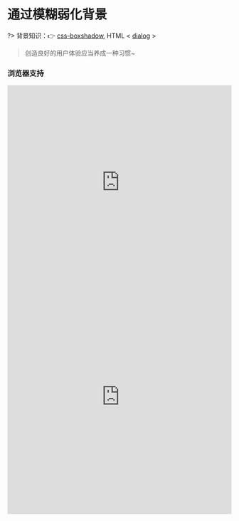 # 通过模糊弱化背景

?> 背景知识：:point_right: [css-boxshadow](https://developer.mozilla.org/zh-CN/docs/Web/CSS/css-boxshadow), HTML < [dialog](https://developer.mozilla.org/zh-CN/docs/Web/HTML/Element/dialog) >

<vuep template="#blurry-weaken-background"></vuep>

<script v-pre type="text/x-template" id="blurry-weaken-background">
<style>
  main {
    width: 100%;
    user-select: none;
    font: 14px / 1 Helvetica, sans-serif;
  }
  main {
    position: relative;
    padding: 30px 50px;
    hyphens: auto;   
    text-align: justify; 
    transition: .6s filter;
  }
  article.de-emphasized{
    filter: blur(5px);
  }
  article .btn{
    padding: 6px 1em;
    border-radius: 3px;
    outline: none;
  }
  dialog{
    width: 400px; height: 120px;
    text-align: center;
    line-height: 84px;
    position: absolute;
    top: 50%; left: 50%;
    transform: translate(-50%, -50%);
    box-shadow: 0 .1em .2em rgba(0,0,0,.5), 0 0 0 50vmax rgba(0,0,0,.3);
    z-index: 99;
  }
  dialog:not([open]){
    display: none;
  }
</style>
<template>
  <main>
    <article ref="article">
      <button class="btn" @click="handleBtnClick($event)">Show dialog</button>
      <p>Bacon ipsum dolor amet consectetur short loin ut tri-tip alcatra ground round jowl beef meatloaf in pork. Elit chicken
          ea spare ribs. Shank andouille ex boudin picanha turkey esse. Do doner fugiat tongue.
      </p>
      <p>Chuck filet mignon flank pork chop mollit enim veniam sed pork loin aliquip sausage prosciutto in deserunt. Nostrud
          porchetta non nulla sunt. Cupim et velit picanha laborum salami capicola exercitation alcatra sausage cillum
          shoulder minim esse. Pig boudin aliquip aute, tail ut cow incididunt short loin aliqua.
      </p>
      <p>Doner alcatra pastrami pig, strip steak eu in frankfurter occaecat in filet mignon chuck short loin nulla meatloaf.
          Adipisicing aliqua kielbasa nulla proident. Ground round meatloaf kevin, shank adipisicing pork frankfurter t-bone
          spare ribs cupidatat. Sed ham non duis enim, in ipsum fugiat est tongue short ribs ad bresaola prosciutto. Non
          minim picanha, ad in occaecat fugiat veniam dolor deserunt.
      </p>
    </article>
    <dialog ref="dialog" @click="handleDialogClick($event)">
      Hi~ I'm a dialog. Click to close.
    </dialog>
  </main>
</template>
<script>
  export default {
    methods: {
      handleBtnClick(e) {
        const { dialog, article } = this.$refs;
        dialog.show();
        article.classList.add('de-emphasized');
      },
      handleDialogClick(e) {
        const { dialog, article } = this.$refs;
        dialog.close && dialog.close();
        article.classList.remove('de-emphasized');
      }
    }
  }
</script>
</script>

> 创造良好的用户体验应当养成一种习惯~

### 浏览器支持

<iframe src="https://caniuse.bitsofco.de/embed/index.html?feat=css-boxshadow&amp;periods=future_1,current,past_1,past_2,past_3&amp;accessible-colours=false" frameborder="0" width="100%" height="436px"></iframe>

<iframe src="https://caniuse.bitsofco.de/embed/index.html?feat=dialog&amp;periods=future_1,current,past_1,past_2,past_3&amp;accessible-colours=false" frameborder="0" width="100%" height="528px"></iframe>
